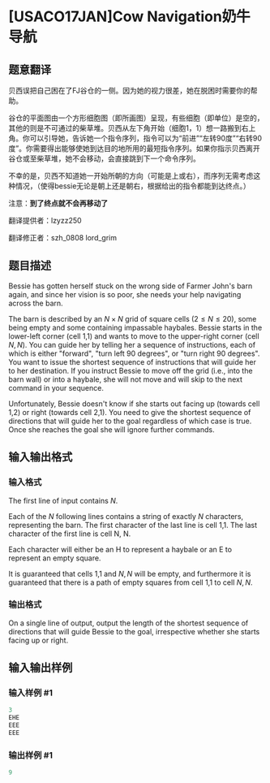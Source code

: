 # [USACO17JAN]Cow Navigation奶牛导航

## 题意翻译

贝西误把自己困在了FJ谷仓的一侧。因为她的视力很差，她在脱困时需要你的帮助。

谷仓的平面图由一个方形细胞图（即所画图）呈现，有些细胞（即单位）是空的，其他的则是不可通过的柴草堆。贝西从左下角开始（细胞1，1）想一路搬到右上角。你可以引导她，告诉她一个指令序列，指令可以为“前进”“左转90度”“右转90度”。你需要得出能够使她到达目的地所用的最短指令序列。如果你指示贝西离开谷仓或至柴草堆，她不会移动，会直接跳到下一个命令序列。

不幸的是，贝西不知道她一开始所朝的方向（可能是上或右），而序列无需考虑这种情况，（使得bessie无论是朝上还是朝右，根据给出的指令都能到达终点。）

注意：**到了终点就不会再移动了**

翻译提供者：lzyzz250

翻译修正者：szh_0808 lord_grim

## 题目描述

Bessie has gotten herself stuck on the wrong side of Farmer John's barn again, and since her vision is so poor, she needs your help navigating across the barn.

The barn is described by an $N \times N$ grid of square cells ($2 \leq N \leq 20$), some being empty and some containing impassable haybales. Bessie starts in the lower-left corner (cell 1,1) and wants to move to the upper-right corner (cell $N,N$). You can guide her by telling her a sequence of instructions, each of which is either "forward", "turn left 90 degrees", or "turn right 90 degrees". You want to issue the shortest sequence of instructions that will guide her to her destination. If you instruct Bessie to move off the grid (i.e., into the barn wall) or into a haybale, she will not move and will skip to the next command in your sequence.

Unfortunately, Bessie doesn't know if she starts out facing up (towards cell 1,2) or right (towards cell 2,1). You need to give the shortest sequence of directions that will guide her to the goal regardless of which case is true. Once she reaches the goal she will ignore further commands.

## 输入输出格式

### 输入格式

The first line of input contains $N$.

Each of the $N$ following lines contains a string of exactly $N$ characters, representing the barn. The first character of the last line is cell 1,1. The last character of the first line is cell N, N.

Each character will either be an H to represent a haybale or an E to represent an empty square.

It is guaranteed that cells 1,1 and $N,N$ will be empty, and furthermore it is guaranteed that there is a path of empty squares from cell 1,1 to cell $N, N$.

### 输出格式

On a single line of output, output the length of the shortest sequence of directions that will guide Bessie to the goal, irrespective whether she starts facing up or right.

## 输入输出样例

### 输入样例 #1

```cpp
3
EHE
EEE
EEE
```


### 输出样例 #1

```cpp
9
```


